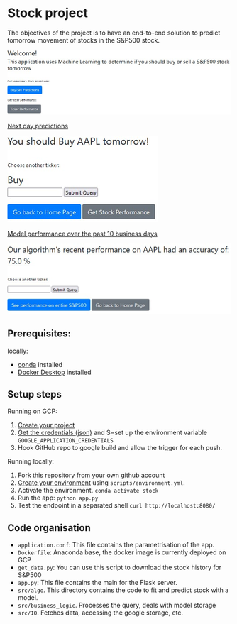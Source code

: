 # Stock project
The objectives of the project is to have an end-to-end solution to predict tomorrow movement of stocks in the S&P500 stock. 

![Alt text](./static/img/Website.jpg?raw=true "Title")

<u> Next day predictions 

![Alt text](./static/img/Stock_Prediction.jpg?raw=true "Title")

Model performance over the past 10 business days </u>

![Alt text](./static/img/Stock_Performance.jpg?raw=true "Title")

## Prerequisites:
locally:
- [conda](https://docs.conda.io/projects/conda/en/latest/user-guide/install/) installed
- [Docker Desktop](https://docs.docker.com/get-docker/) installed


## Setup steps
Running on GCP:
1. [Create your project](https://cloud.google.com/resource-manager/docs/creating-managing-projects)
2. [Get the credentials (json)](https://cloud.google.com/docs/authentication/getting-started) and S=set up the environment variable `GOOGLE_APPLICATION_CREDENTIALS`
3. Hook GitHub repo to google build and allow the trigger for each push.


Running locally:
1. Fork this repository from your own github account
2. [Create your environment](https://docs.conda.io/projects/conda/en/latest/user-guide/tasks/manage-environments.html#creating-an-environment-from-an-environment-yml-file) using `scripts/environment.yml`.  
3. Activate the environment. `conda activate stock`
4. Run the app: `python app.py` 
5. Test the endpoint in a separated shell `curl http://localhost:8080/`


## Code organisation
- `application.conf`: This file contains the parametrisation of the app. 
- `Dockerfile`: Anaconda base, the docker image is currently deployed on GCP
- `get_data.py`: You can use this script to download the stock history for S&P500
- `app.py`: This file contains the main for the Flask server.
- `src/algo`. This directory contains the code to fit and predict stock with a model.
- `src/business_logic`. Processes the query, deals with model storage
- `src/IO`. Fetches data, accessing the google storage, etc.






 
